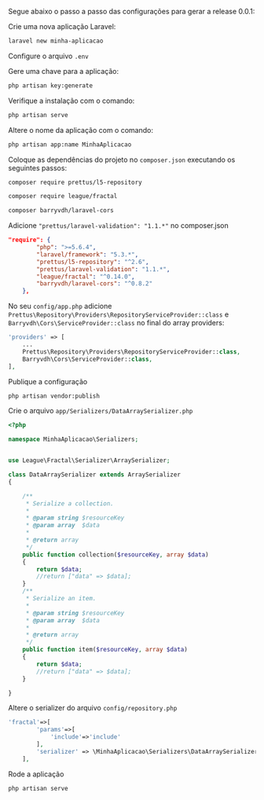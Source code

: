 Segue abaixo o passo a passo das configurações para gerar a release 0.0.1:
 

Crie uma nova aplicação Laravel:

``` bash
laravel new minha-aplicacao
```

Configure o arquivo `.env`

Gere uma chave para a aplicação:
``` bash
php artisan key:generate
```

Verifique a instalação com o comando:

 ``` bash
php artisan serve
 ```

 Altere o nome da aplicação com o comando:

  ``` bash
 php artisan app:name MinhaAplicacao
  ```


Coloque as dependências do projeto no `composer.json` executando os seguintes passos:

``` bash
composer require prettus/l5-repository
```

``` bash
composer require league/fractal
```

``` bash
composer barryvdh/laravel-cors
```

Adicione `"prettus/laravel-validation": "1.1.*"` no composer.json

``` json
"require": {
        "php": ">=5.6.4",
        "laravel/framework": "5.3.*",
        "prettus/l5-repository": "^2.6",
        "prettus/laravel-validation": "1.1.*",
        "league/fractal": "^0.14.0",
        "barryvdh/laravel-cors": "^0.8.2"
    },
```

No seu `config/app.php` adicione `Prettus\Repository\Providers\RepositoryServiceProvider::class`  e `Barryvdh\Cors\ServiceProvider::class` no final do array providers:

``` php
'providers' => [
    ...
    Prettus\Repository\Providers\RepositoryServiceProvider::class,
    Barryvdh\Cors\ServiceProvider::class,
],
```

Publique a configuração

``` bash
php artisan vendor:publish
```

Crie o arquivo `app/Serializers/DataArraySerializer.php`

``` php
<?php

namespace MinhaAplicacao\Serializers;


use League\Fractal\Serializer\ArraySerializer;

class DataArraySerializer extends ArraySerializer
{

    /**
     * Serialize a collection.
     *
     * @param string $resourceKey
     * @param array  $data
     *
     * @return array
     */
    public function collection($resourceKey, array $data)
    {
        return $data;
        //return ["data" => $data];
    }
    /**
     * Serialize an item.
     *
     * @param string $resourceKey
     * @param array  $data
     *
     * @return array
     */
    public function item($resourceKey, array $data)
    {
        return $data;
        //return ["data" => $data];
    }

}
```

Altere o serializer do arquivo `config/repository.php`

``` php
'fractal'=>[
        'params'=>[
            'include'=>'include'
        ],
        'serializer' => \MinhaAplicacao\Serializers\DataArraySerializer::class
    ],
```

Rode a aplicação

``` bash
php artisan serve
```
